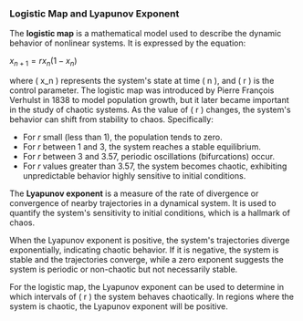 ### Logistic Map and Lyapunov Exponent

The **logistic map** is a mathematical model used to describe the dynamic behavior of nonlinear systems. It is expressed by the equation:

$x_{n+1} = r x_n (1 - x_n)$

where \( x_n \) represents the system's state at time \( n \), and \( r \) is the control parameter. The logistic map was introduced by Pierre François Verhulst in 1838 to model population growth, but it later became important in the study of chaotic systems. As the value of \( r \) changes, the system's behavior can shift from stability to chaos. Specifically:

- For  $r$ small (less than 1), the population tends to zero.
- For $r$ between 1 and 3, the system reaches a stable equilibrium.
- For $r$ between 3 and 3.57, periodic oscillations (bifurcations) occur.
- For $r$ values greater than 3.57, the system becomes chaotic, exhibiting unpredictable behavior highly sensitive to initial conditions.

The **Lyapunov exponent** is a measure of the rate of divergence or convergence of nearby trajectories in a dynamical system. It is used to quantify the system's sensitivity to initial conditions, which is a hallmark of chaos. 

When the Lyapunov exponent is positive, the system's trajectories diverge exponentially, indicating chaotic behavior. If it is negative, the system is stable and the trajectories converge, while a zero exponent suggests the system is periodic or non-chaotic but not necessarily stable.

For the logistic map, the Lyapunov exponent can be used to determine in which intervals of \( r \) the system behaves chaotically. In regions where the system is chaotic, the Lyapunov exponent will be positive.
